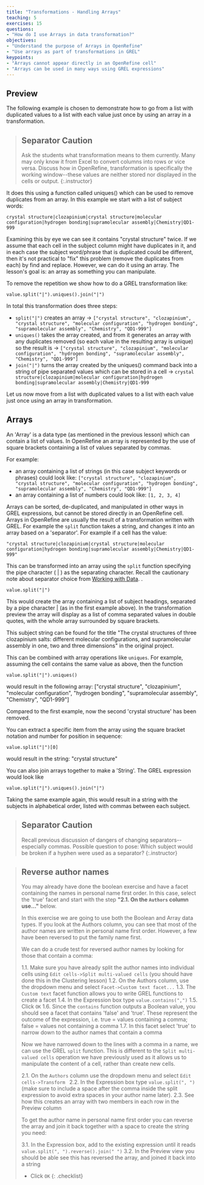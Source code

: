 ```yaml
---
title: "Transformations - Handling Arrays"
teaching: 5
exercises: 15
questions:
- "How do I use Arrays in data transformation?"
objectives:
- "Understand the purpose of Arrays in OpenRefine"
- "Use arrays as part of transformations in GREL"
keypoints:
- "Arrays cannot appear directly in an OpenRefine cell"
- "Arrays can be used in many ways using GREL expressions"
---
```


## Preview
The following example is chosen to demonstrate how to go from a list with duplicated values to a list with each value just once by using an array in a transformation. 

> ## Separator Caution
>Ask the students what transformation means to them currently.  Many may only know it from Excel to convert columns into rows or vice versa. Discuss how in OpenRefine, transformation is specifically the working window--these values are neither stored nor displayed in the cells or output.
{:.instructor}

It does this using a function called uniques() which can be used to remove duplicates from an array. In this example we start with a list of subject words:

`crystal structure|clozapinium|crystal structure|molecular configuration|hydrogen bonding|supramolecular assembly|Chemistry|QD1-999`

Examining this by eye we can see it contains "crystal structure" twice. If we assume that each cell in the subject column might have duplicates in it, and in each case the subject word/phrase that is duplicated could be different, then it's not practical to "fix" this problem (remove the duplicates from each) by find and replace. However, we can do it using an array. The lesson's goal is: an array as something you can manipulate.

To remove the repetition we show how to do a GREL transformation like:
```
value.split("|").uniques().join("|")
```

In total this transformation does three steps:

- `split("|")` creates an array -> `["crystal structure", "clozapinium", "crystal structure", "molecular configuration", "hydrogen bonding", "supramolecular assembly", "Chemistry", "QD1-999"]`
- `uniques()` takes the array created, and from it generates an array with any duplicates removed (so each value in the resulting array is unique) so the result is -> `["crystal structure", "clozapinium", "molecular configuration", "hydrogen bonding", "supramolecular assembly", "Chemistry", "QD1-999"]`
- `join("|")` turns the array created by the uniques() command back into a string of pipe separated values which can be stored in a cell -> `crystal structure|clozapinium|molecular configuration|hydrogen bonding|supramolecular assembly|Chemistry|QD1-999`

Let us now move from a list with duplicated values to a list with each value just once using an array in transformation.

## Arrays
An 'Array' is a data type (as mentioned in the previous lesson) which can contain a list of values. In OpenRefine an array is represented by the use of square brackets containing a list of values separated by commas.

For example:

- an array containing a list of strings (in this case subject keywords or phrases) could look like: `["crystal structure", "clozapinium", "crystal structure", "molecular configuration", "hydrogen bonding", "supramolecular assembly", "Chemistry", "QD1-999"]`
- an array containing a list of numbers could look like: `[1, 2, 3, 4]`

Arrays can be sorted, de-duplicated, and manipulated in other ways in GREL expressions, but cannot be stored directly in an OpenRefine cell. Arrays in OpenRefine are usually the result of a transformation written with GREL. For example the ```split``` function takes a string, and changes it into an array based on a 'separator'. For example if a cell has the value:

`"crystal structure|clozapinium|crystal structure|molecular configuration|hydrogen bonding|supramolecular assembly|Chemistry|QD1-999"`

This can be transformed into an array using the ```split``` function specifying the pipe character ( | ) as the separating character. Recall the cautionary note about separator choice from [Working with Data](https://librarycarpentry.org/lc-open-refine/03-working-with-data/index.html).
.
```
value.split("|")
```
This would create the array containing a list of subject headings, separated by a pipe character | (as in the first example above). In the transformation preview the array will display as a list of comma separated values in double quotes, with the whole array surrounded by square brackets.

This subject string can be found for the title "The crystal structures of three clozapinium salts: different molecular configurations, and supramolecular assembly in one, two and three dimensions" in the original project. 

This can be combined with array operations like ```uniques```. For example, assuming the cell contains the same value as above, then the function
```
value.split("|").uniques()
```
would result in the following array:
["crystal structure", "clozapinium", "molecular configuration", "hydrogen bonding", "supramolecular assembly", "Chemistry", "QD1-999"]

Compared to the first example, now the second 'crystal structure' has been removed. 

You can extract a specific item from the array using the square bracket notation and number for position in sequence:
```
value.split("|")[0]
```
would result in the string: 
"crystal structure"

You can also join arrays together to make a 'String'. The GREL expression would look like
```
value.split("|").uniques().join("|")
```
Taking the same example again, this would result in a string with the subjects in alphabetical order, listed with commas between each subject.

> ## Separator Caution
>Recall previous discussion of dangers of changing separators--especially commas.  Possible question to pose: Which subject would be broken if a hyphen were used as a separator?
{:.instructor}

>## Reverse author names
>You may already have done the boolean exercise and have a facet containing the names in personal name first order. In this case, select the 'true' facet and start with the step **"2.1. On the ```Authors``` column use..."** below.
>
>In this exercise we are going to use both the Boolean and Array data types.
>If you look at the Authors column, you can see that most of the author names are written in personal name first order. However, a few have been reversed to put the family name first.
>
>We can do a crude test for reversed author names by looking for those that contain a comma:
>
>1.1. Make sure you have already split the author names into individual cells using ```Edit cells->Split multi-valued cells``` (you should have done this in the Clustering lesson)
>1.2. On the Authors column, use the dropdown menu and select ```Facet->Custom text facet...```
>1.3. The ```Custom text``` facet function allows you to write GREL functions to create a facet
>1.4. In the Expression box type ```value.contains(",")```
>1.5. Click ```OK```
>1.6. Since the ```contains``` function outputs a Boolean value, you should see a facet that contains 'false' and 'true'. These represent the outcome of the expression, i.e. true = values containing a comma; false = values not containing a comma
>1.7. In this facet select 'true' to narrow down to the author names that contain a comma
>
>Now we have narrowed down to the lines with a comma in a name, we can use the GREL ```split``` function. This is different to the ```Split multi-valued cells``` operation we have previously used as it allows us to manipulate the content of a cell, rather than create new cells.
>
>2.1. On the ```Authors``` column use the dropdown menu and select ```Edit cells->Transform ```
>2.2. In the Expression box type ```value.split(", ")``` (make sure to include a space after the comma inside the split expression to avoid extra spaces in your author name later).
>2.3. See how this creates an array with two members in each row in the Preview column
>
>To get the author name in personal name first order you can reverse the array and join it back together with a space to create the string you need:
>
>3.1. In the Expression box, add to the existing expression until it reads ```value.split(", ").reverse().join(" ")```
>3.2. In the Preview view you should be able see this has reversed the array, and joined it back into a string
>* Click ```OK```
{: .checklist}
